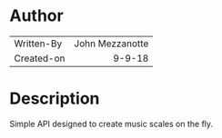 # Author
|         |            |   
| ------------- |-------------:| 
| Written-By     | John Mezzanotte
| Created-on     | 9-9-18    

# Description
Simple API designed to create music scales on the fly. 